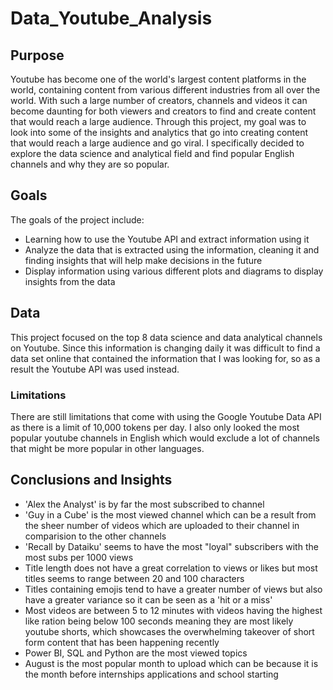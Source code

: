 # Data_Youtube_Analysis

## Purpose

Youtube has become one of the world's largest content platforms in the world, containing content from various different industries from all over the world. With such a large number of creators, channels and videos it can become daunting for both viewers and creators to find and create content that would reach a large audience. Through this project, my goal was to look into some of the insights and analytics that go into creating content that would reach a large audience and go viral. I specifically decided to explore the data science and analytical field and find popular English channels and why they are so popular. 

## Goals

The goals of the project include:

- Learning how to use the Youtube API and extract information using it
- Analyze the data that is extracted using the information, cleaning it and finding insights that will help make decisions in the future
- Display information using various different plots and diagrams to display insights from the data

## Data

This project focused on the top 8 data science and data analytical channels on Youtube. Since this information is changing daily it was difficult to find a data set online that contained the information that I was looking for, so as a result the Youtube API was used instead. 

### Limitations

There are still limitations that come with using the Google Youtube Data API as there is a limit of 10,000 tokens per day. I also only looked the most popular youtube channels in English which would exclude a lot of channels that might be more popular in other languages. 

## Conclusions and Insights

- 'Alex the Analyst' is by far the most subscribed to channel
- 'Guy in a Cube' is the most viewed channel which can be a result from the sheer number of videos which are uploaded to their channel in comparision to the other channels
- 'Recall by Dataiku' seems to have the most "loyal" subscribers with the most subs per 1000 views
- Title length does not have a great correlation to views or likes but most titles seems to range between 20 and 100 characters
- Titles containing emojis tend to have a greater number of views but also have a greater variance so it can be seen as a 'hit or a miss'
- Most videos are between 5 to 12 minutes with videos having the highest like ration being below 100 seconds meaning they are most likely youtube shorts, which showcases the overwhelming takeover of short form content that has been happening recently
- Power BI, SQL and Python are the most viewed topics
- August is the most popular month to upload which can be because it is the month before internships applications and school starting



